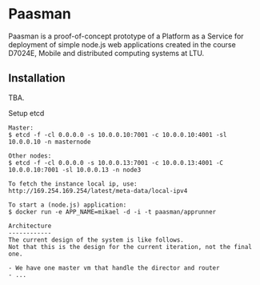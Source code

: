 Paasman
=======

Paasman is a proof-of-concept prototype of a Platform as a Service for deployment of simple node.js web applications created in the course D7024E, Mobile and distributed computing systems at LTU.

Installation
------------
TBA.

Setup etcd
~~~~~~~~~~
Master:
$ etcd -f -cl 0.0.0.0 -s 10.0.0.10:7001 -c 10.0.0.10:4001 -sl 10.0.0.10 -n masternode

Other nodes:
$ etcd -f -cl 0.0.0.0 -s 10.0.0.13:7001 -c 10.0.0.13:4001 -C 10.0.0.10:7001 -sl 10.0.0.13 -n node3

To fetch the instance local ip, use: http://169.254.169.254/latest/meta-data/local-ipv4

To start a (node.js) application:
$ docker run -e APP_NAME=mikael -d -i -t paasman/apprunner

Architecture
------------
The current design of the system is like follows.
Not that this is the design for the current iteration, not the final one.

- We have one master vm that handle the director and router
- ... 

